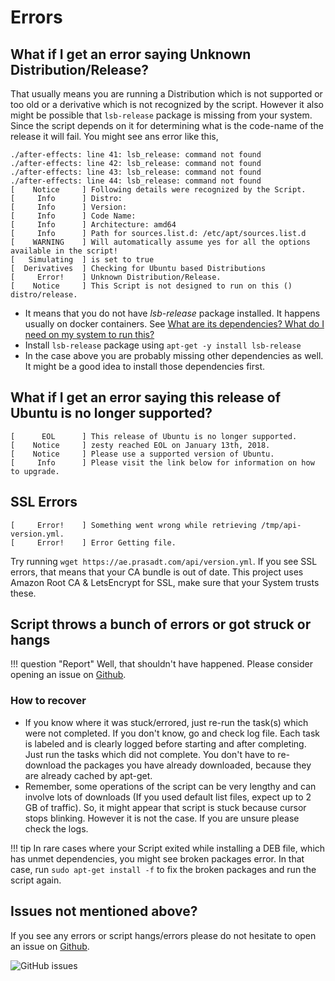 # Errors

## What if I get an error saying Unknown Distribution/Release?

That usually means you are running a Distribution which is not supported or too old or a derivative which is not recognized by the script. However it also might be possible that `lsb-release` package is missing from your system. Since the script depends on it for determining what is the code-name of the release it will fail.
You might see ans error like this,

```console
./after-effects: line 41: lsb_release: command not found
./after-effects: line 42: lsb_release: command not found
./after-effects: line 43: lsb_release: command not found
./after-effects: line 44: lsb_release: command not found
[    Notice     ] Following details were recognized by the Script.
[     Info      ] Distro:
[     Info      ] Version:
[     Info      ] Code Name:
[     Info      ] Architecture: amd64
[     Info      ] Path for sources.list.d: /etc/apt/sources.list.d
[    WARNING    ] Will automatically assume yes for all the options available in the script!
[   Simulating  ] is set to true
[  Derivatives  ] Checking for Ubuntu based Distributions
[     Error!    ] Unknown Distribution/Release.
[    Notice     ] This Script is not designed to run on this () distro/release.
```

- It means that you do not have _lsb-release_ package installed. It happens usually on docker containers. See [What are its dependencies? What do I need on my system to run this?](/faq/dependencies/#what-do-i-need-to-run-this)
- Install `lsb-release` package using `apt-get -y install lsb-release`
- In the case above you are probably missing other dependencies as well. It might be a good idea to install those dependencies first.

## What if I get an error saying this release of Ubuntu is no longer supported?

```console
[      EOL      ] This release of Ubuntu is no longer supported.
[    Notice     ] zesty reached EOL on January 13th, 2018.
[    Notice     ] Please use a supported version of Ubuntu.
[     Info      ] Please visit the link below for information on how to upgrade.
```

## SSL Errors

```console
[     Error!    ] Something went wrong while retrieving /tmp/api-version.yml.
[     Error!    ] Error Getting file.
```

Try running `wget https://ae.prasadt.com/api/version.yml`. If you see SSL errors, that means that your CA bundle is out of date.
This project uses Amazon Root CA & LetsEncrypt for SSL, make sure that your System trusts these.

## Script throws a bunch of errors or got struck or hangs

!!! question "Report"
    Well, that shouldn't have happened. Please consider opening an issue on [Github](https://github.com/tprasadtp/ubuntu-post-install/issues/new).

### How to recover

- If you know where it was stuck/errored, just re-run the task(s) which were not completed. If you don't know, go and check log file. Each task is labeled and is clearly logged before starting and after completing. Just run the tasks which did not complete. You don't have to re-download the packages you have already downloaded, because they are already cached by apt-get.
- Remember, some operations of the script can be very lengthy and can involve lots of downloads (If you used default list files, expect up to 2 GB of traffic). So, it might appear that script is stuck because cursor stops blinking. However it is not the case. If you are unsure please check the logs.

!!! tip
    In rare cases where your Script exited while installing a DEB file, which has unmet dependencies, you might see broken packages error. In that case, run `sudo apt-get install -f` to fix the broken packages and run the script again.

## Issues not mentioned above?

If you see any errors or script hangs/errors please do not hesitate to open an issue on [Github](https://github.com/tprasadtp/ubuntu-post-install/issues/new).

![GitHub issues](https://img.shields.io/github/issues/tprasadtp/ubuntu-post-install.svg)
